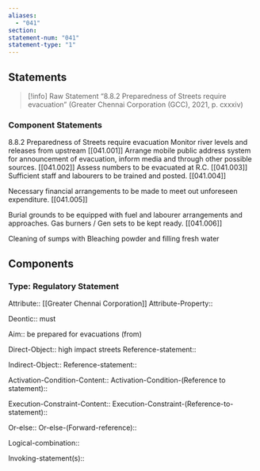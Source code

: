 ```yaml
---
aliases:
  - "041"
section: 
statement-num: "041"
statement-type: "1"
---
```

## Statements 
> [!info] Raw Statement
>“8.8.2 Preparedness of Streets require evacuation” (Greater Chennai Corporation (GCC), 2021, p. cxxxiv)
> 

### Component Statements
8.8.2 Preparedness of Streets require evacuation 
Monitor river levels and releases from upstream [[041.001]]
Arrange mobile public address system for announcement of evacuation, inform media and through other possible sources. [[041.002]]
Assess numbers to be evacuated at R.C. [[041.003]]
Sufficient staff and labourers to be trained and posted. [[041.004]]

Necessary financial arrangements to be made to meet out unforeseen expenditure. [[041.005]]

Burial grounds to be equipped with fuel and labourer arrangements and approaches. Gas burners / Gen sets to be kept ready. [[041.006]]

Cleaning of sumps with Bleaching powder and filling fresh water

## Components
### Type: Regulatory Statement
Attribute:: [[Greater Chennai Corporation]]
Attribute-Property::

Deontic:: must

Aim:: be prepared for evacuations (from)

Direct-Object:: high impact streets
	Reference-statement::

Indirect-Object::
	Reference-statement::

Activation-Condition-Content::
	Activation-Condition-(Reference to statement)::

Execution-Constraint-Content::
	Execution-Constraint-(Reference-to-statement)::

Or-else::
	Or-else-(Forward-reference)::

Logical-combination::

Invoking-statement(s)::